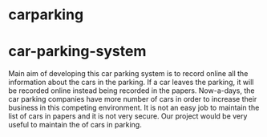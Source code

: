 # carparking
# car-parking-system
Main aim of developing this car parking system is to record online all the information about the cars in the parking. If a car leaves the parking, it will be recorded online instead being recorded in the papers. Now-a-days, the car parking companies have more number of cars in order to increase their business in this competing environment. It is not an easy job to maintain the list of cars in papers and it is not very secure. Our project would be very useful to maintain the of cars in parking.
